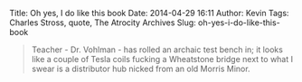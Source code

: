 Title: Oh yes, I do like this book
Date: 2014-04-29 16:11
Author: Kevin
Tags: Charles Stross, quote, The Atrocity Archives
Slug: oh-yes-i-do-like-this-book

> Teacher - Dr. Vohlman - has rolled an archaic test bench in; it looks
> like a couple of Tesla coils fucking a Wheatstone bridge next to what
> I swear is a distributor hub nicked from an old Morris Minor.
